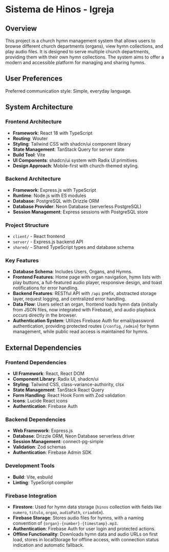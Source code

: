# Sistema de Hinos - Igreja

## Overview
This project is a church hymn management system that allows users to browse different church departments (organs), view hymn collections, and play audio files. It is designed to serve multiple church departments, providing them with their own hymn collections. The system aims to offer a modern and accessible platform for managing and sharing hymns.

## User Preferences
Preferred communication style: Simple, everyday language.

## System Architecture
### Frontend Architecture
- **Framework**: React 18 with TypeScript
- **Routing**: Wouter
- **Styling**: Tailwind CSS with shadcn/ui component library
- **State Management**: TanStack Query for server state
- **Build Tool**: Vite
- **UI Components**: shadcn/ui system with Radix UI primitives
- **Design Approach**: Mobile-first with church-themed styling.

### Backend Architecture
- **Framework**: Express.js with TypeScript
- **Runtime**: Node.js with ES modules
- **Database**: PostgreSQL with Drizzle ORM
- **Database Provider**: Neon Database (serverless PostgreSQL)
- **Session Management**: Express sessions with PostgreSQL store

### Project Structure
- `client/` - React frontend
- `server/` - Express.js backend API
- `shared/` - Shared TypeScript types and database schema

### Key Features
- **Database Schema**: Includes Users, Organs, and Hymns.
- **Frontend Features**: Home page with organ navigation, hymn lists with play buttons, a full-featured audio player, responsive design, and toast notifications for error handling.
- **Backend Features**: RESTful API with `/api` prefix, abstracted storage layer, request logging, and centralized error handling.
- **Data Flow**: Users select an organ, frontend loads hymn data (initially from JSON files, now integrated with Firebase), and audio playback occurs directly in the browser.
- **Authentication System**: Utilizes Firebase Auth for email/password authentication, providing protected routes (`/config`, `/admin`) for hymn management, while public read access is maintained for hymns.

## External Dependencies
### Frontend Dependencies
- **UI Framework**: React, React DOM
- **Component Library**: Radix UI, shadcn/ui
- **Styling**: Tailwind CSS, class-variance-authority, clsx
- **State Management**: TanStack React Query
- **Form Handling**: React Hook Form with Zod validation
- **Icons**: Lucide React icons
- **Authentication**: Firebase Auth

### Backend Dependencies
- **Web Framework**: Express.js
- **Database**: Drizzle ORM, Neon Database serverless driver
- **Session Management**: connect-pg-simple
- **Validation**: Zod schemas
- **Authentication**: Firebase Admin SDK

### Development Tools
- **Build**: Vite, esbuild
- **Linting**: TypeScript compiler

### Firebase Integration
- **Firestore**: Used for hymn data storage (`hinos` collection with fields like `numero`, `titulo`, `orgao`, `audioPath`, `criadoEm`).
- **Firebase Storage**: Stores audio files for hymns, with a naming convention of `{organ}-{number}-{timestamp}.mp3`.
- **Authentication**: Firebase Auth for user login and protected actions.
- **Offline Functionality**: Downloads hymn data and audio URLs on first load, stores in localStorage for offline access, with connection status indication and automatic fallback.